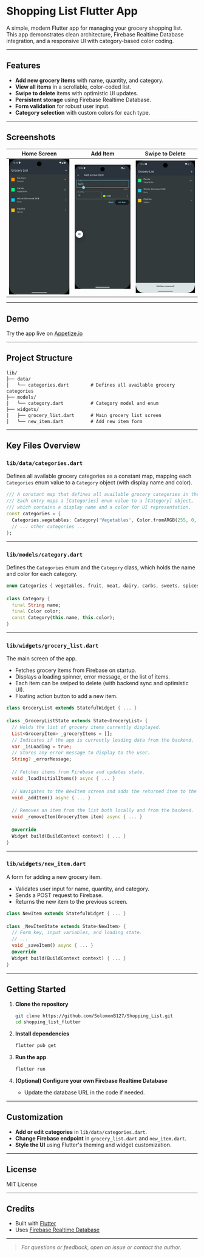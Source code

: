 # Shopping List Flutter App

A simple, modern Flutter app for managing your grocery shopping list.  
This app demonstrates clean architecture, Firebase Realtime Database integration, and a responsive UI with category-based color coding.

---

## Features

- **Add new grocery items** with name, quantity, and category.
- **View all items** in a scrollable, color-coded list.
- **Swipe to delete** items with optimistic UI updates.
- **Persistent storage** using Firebase Realtime Database.
- **Form validation** for robust user input.
- **Category selection** with custom colors for each type.

---

## Screenshots

| Home Screen | Add Item | Swipe to Delete |
|-------------|----------|----------------|
| ![Home](/assets/screenshots/home.png) | ![Add](/assets/screenshots/add.png) | ![Delete](/assets/screenshots/delete.png) |

---

## Demo

Try the app live on [Appetize.io](https://appetize.io/)  
<!-- > _Replace this link with your actual Appetize demo URL._ -->

---

## Project Structure

```
lib/
├── data/
│   └── categories.dart        # Defines all available grocery categories
├── models/
│   └── category.dart          # Category model and enum
├── widgets/
│   ├── grocery_list.dart      # Main grocery list screen
│   └── new_item.dart          # Add new item form
```

---

## Key Files Overview

### `lib/data/categories.dart`

Defines all available grocery categories as a constant map, mapping each `Categories` enum value to a `Category` object (with display name and color).

```dart
/// A constant map that defines all available grocery categories in the app.
/// Each entry maps a [Categories] enum value to a [Category] object,
/// which contains a display name and a color for UI representation.
const categories = {
  Categories.vegetables: Category('Vegetables', Color.fromARGB(255, 0, 255, 128)),
  // ... other categories ...
};
```

---

### `lib/models/category.dart`

Defines the `Categories` enum and the `Category` class, which holds the name and color for each category.

```dart
enum Categories { vegetables, fruit, meat, dairy, carbs, sweets, spices, convenience, hygiene, other }

class Category {
  final String name;
  final Color color;
  const Category(this.name, this.color);
}
```

---

### `lib/widgets/grocery_list.dart`

The main screen of the app.  
- Fetches grocery items from Firebase on startup.
- Displays a loading spinner, error message, or the list of items.
- Each item can be swiped to delete (with backend sync and optimistic UI).
- Floating action button to add a new item.

```dart
class GroceryList extends StatefulWidget { ... }

class _GroceryListState extends State<GroceryList> {
  // Holds the list of grocery items currently displayed.
  List<GroceryItem> _groceryItems = [];
  // Indicates if the app is currently loading data from the backend.
  var _isLoading = true;
  // Stores any error message to display to the user.
  String? _errorMessage;

  // Fetches items from Firebase and updates state.
  void _loadInitialItems() async { ... }

  // Navigates to the NewItem screen and adds the returned item to the list.
  void _addItem() async { ... }

  // Removes an item from the list both locally and from the backend.
  void _removeItem(GroceryItem item) async { ... }

  @override
  Widget build(BuildContext context) { ... }
}
```

---

### `lib/widgets/new_item.dart`

A form for adding a new grocery item.
- Validates user input for name, quantity, and category.
- Sends a POST request to Firebase.
- Returns the new item to the previous screen.

```dart
class NewItem extends StatefulWidget { ... }

class _NewItemState extends State<NewItem> {
  // Form key, input variables, and loading state.
  // ...
  void _saveItem() async { ... }
  @override
  Widget build(BuildContext context) { ... }
}
```

---

## Getting Started

1. **Clone the repository**
   ```sh
   git clone https://github.com/SolomonB127/Shopping_List.git
   cd shopping_list_flutter
   ```

2. **Install dependencies**
   ```sh
   flutter pub get
   ```

3. **Run the app**
   ```sh
   flutter run
   ```

4. **(Optional) Configure your own Firebase Realtime Database**
   - Update the database URL in the code if needed.

---

## Customization

- **Add or edit categories** in `lib/data/categories.dart`.
- **Change Firebase endpoint** in `grocery_list.dart` and `new_item.dart`.
- **Style the UI** using Flutter's theming and widget customization.

---

## License

MIT License

---

## Credits

- Built with [Flutter](https://flutter.dev/)
- Uses [Firebase Realtime Database](https://firebase.google.com/products/realtime-database)

---

> _For questions or feedback, open an issue or contact the author._
